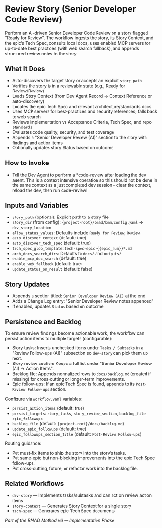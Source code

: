 # Review Story (Senior Developer Code Review)

Perform an AI-driven Senior Developer Code Review on a story flagged "Ready for Review". The workflow ingests the story, its Story Context, and the epic’s Tech Spec, consults local docs, uses enabled MCP servers for up-to-date best practices (with web search fallback), and appends structured review notes to the story.

## What It Does

- Auto-discovers the target story or accepts an explicit `story_path`
- Verifies the story is in a reviewable state (e.g., Ready for Review/Review)
- Loads Story Context (from Dev Agent Record → Context Reference or auto-discovery)
- Locates the epic Tech Spec and relevant architecture/standards docs
- Uses MCP servers for best-practices and security references; falls back to web search
- Reviews implementation vs Acceptance Criteria, Tech Spec, and repo standards
- Evaluates code quality, security, and test coverage
- Appends a "Senior Developer Review (AI)" section to the story with findings and action items
- Optionally updates story Status based on outcome

## How to Invoke

- Tell the Dev Agent to perform a \*code-review after loading the dev agent. This is a context intensive operation so this should not be done in the same context as a just completed dev session - clear the context, reload the dev, then run code-review!

## Inputs and Variables

- `story_path` (optional): Explicit path to a story file
- `story_dir` (from config): `{project-root}/bmad/bmm/config.yaml` → `dev_story_location`
- `allow_status_values`: Defaults include `Ready for Review`, `Review`
- `auto_discover_context` (default: true)
- `auto_discover_tech_spec` (default: true)
- `tech_spec_glob_template`: `tech-spec-epic-{{epic_num}}*.md`
- `arch_docs_search_dirs`: Defaults to `docs/` and `outputs/`
- `enable_mcp_doc_search` (default: true)
- `enable_web_fallback` (default: true)
- `update_status_on_result` (default: false)

## Story Updates

- Appends a section titled: `Senior Developer Review (AI)` at the end
- Adds a Change Log entry: "Senior Developer Review notes appended"
- If enabled, updates `Status` based on outcome

## Persistence and Backlog

To ensure review findings become actionable work, the workflow can persist action items to multiple targets (configurable):

- Story tasks: Inserts unchecked items under `Tasks / Subtasks` in a "Review Follow-ups (AI)" subsection so `dev-story` can pick them up next.
- Story review section: Keeps a full list under "Senior Developer Review (AI) → Action Items".
- Backlog file: Appends normalized rows to `docs/backlog.md` (created if missing) for cross-cutting or longer-term improvements.
- Epic follow-ups: If an epic Tech Spec is found, appends to its `Post-Review Follow-ups` section.

Configure via `workflow.yaml` variables:

- `persist_action_items` (default: true)
- `persist_targets`: `story_tasks`, `story_review_section`, `backlog_file`, `epic_followups`
- `backlog_file` (default: `{project-root}/docs/backlog.md`)
- `update_epic_followups` (default: true)
- `epic_followups_section_title` (default: `Post-Review Follow-ups`)

Routing guidance:

- Put must-fix items to ship the story into the story’s tasks.
- Put same-epic but non-blocking improvements into the epic Tech Spec follow-ups.
- Put cross-cutting, future, or refactor work into the backlog file.

## Related Workflows

- `dev-story` — Implements tasks/subtasks and can act on review action items
- `story-context` — Generates Story Context for a single story
- `tech-spec` — Generates epic Tech Spec documents

_Part of the BMAD Method v6 — Implementation Phase_
